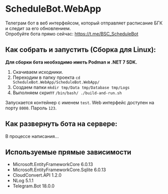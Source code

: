 # ScheduleBot.WebApp
Телеграм бот в веб интерфейсом, который отправляет расписание БГК и следит за его обновлением.  
Опробуйте бота прямо сейчас: https://t.me/BSC_ScheduleBot

## Как собрать и запустить (Сборка для Linux):
__Для сборки бота необходимо иметь Podman и .NET 7 SDK.__
1. Скачиваем исходники.
2. Переходим в папку проекта `cd ScheduleBot.WebApp/ScheduleBot.WebApp/`
3. Создаем папки `mkdir tmp/Data tmp/Database tmp/Logs`
4. Выполняем скрипт `/bin/bash/ ./build-and-run.sh`  

Запускается контейнер с именем `test`. Web интерфейс доступен на порту `8000`. Пароль `123`.


## Как развернуть бота на сервере:
В процессе написания...

## Используемые прямые зависимости
- Microsoft.EntityFrameworkCore 6.0.13
- Microsoft.EntityFrameworkCore.Sqlite 6.0.13
- CloudConvert.API 1.2.0
- NLog 5.1.1
- Telegram.Bot 18.0.0
